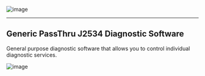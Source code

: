 ![image](https://github.com/user-attachments/assets/0283746b-6880-4dab-a376-7861bda1d027)
*** 
## Generic PassThru J2534 Diagnostic Software
General purpose diagnostic software that allows you to control individual diagnostic services.

![image](https://github.com/user-attachments/assets/c43cbd55-5c05-4653-8ea9-c111af294497)

